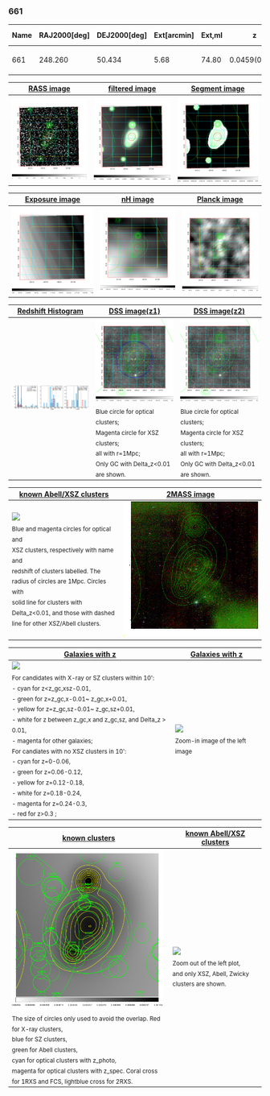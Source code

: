 <div STYLE="page-break-after: always;"></div>

### 661

|Name|RAJ2000[deg]|DEJ2000[deg] |Ext[arcmin]| Ext,ml | z | z_src| C|GC(XSZ,Delta_z<0.01)| GC(OPT,Delta_z<0.01)|GC| R_sig[arcmin] | R500[arcmin] | R500[Mpc]| CRsig[c/s] | CR500[c/s] |L500[1E44 erg/s]|F500[1E-12 erg/s/cm^2]| M500[1E14 Msun]|Tx[keV]|Cnt_sig|Beta|Rc[arcmin]|Comment|Alias|
|---|---|---|---|---|---|------|---|--------|---------|----------|---|---|---|---|---|---|---|---|---|---|---|---|---|---|
|661| 248.260| 50.434| 5.68| 74.80| 0.0459(0.005)| z1, z_opt| S| -| N| C, N, W| 27.169| 12.725| 0.688| 0.279(0.058)| 0.256(0.053)| 0.238(0.051)| 4.812(1.032)| 0.97(0.11)| 2.13(0.15)| 256.9| 0.614(-0.062+0.091)| 6.040(-1.183+1.565)| -| t295|

|[RASS image](../image/661/661_img.pdf)|[filtered image](../image/661/661_fil.pdf)|[Segment image](../image/661/661_seg.pdf)|
|-------------------|--------------------|-------------------|
| <img src="../image/661/661_img.png" width="300">  | <img src="../image/661/661_fil.png" width="300">   | <img src="../image/661/661_seg.png" width="300">  |

|[Exposure image](../image/661/661_mex.pdf)| [nH image](../image/661/661_nh.pdf)| [Planck image](../image/661/661_p.pdf)|
|-------------------|--------------------|-------------------|
|<img src="../image/661/661_mex.png" width="300">   | <img src="../image/661/661_nh.png" width="300">    | <img src="../image/661/661_p.png" width="300"> |

|[Redshift Histogram](../image/661/661_zg.pdf) | [DSS image(z1)](../image/661/661_dss_z1.pdf)      |  [DSS image(z2)](../image/661/661_dss_z2.pdf)    |
|-------------------|--------------------|-------------------|
|<img src="../image/661/661_zg.png" width="300"> |<img src="../image/661/661_dss_z1.png" width="300"> <sub><br>Blue circle for optical clusters; <br>Magenta circle for XSZ clusters; <br>all with r=1Mpc; <br>Only GC with Delta_z<0.01 are shown. </sub>| <img src="../image/661/661_dss_z2.png" width="300"><sub><br>Blue circle for optical clusters; <br>Magenta circle for XSZ clusters; <br>all with r=1Mpc; <br>Only GC with Delta_z<0.01 are shown. </sub> |

|[known Abell/XSZ clusters](../image/661/661_m.pdf) | [2MASS image](../image/661/661_2mass.pdf)      |
|-------------------|-------------------|
|<img src=../image/661/661_m.png width="300"> <br><sub>Blue and magenta circles for optical and <br>XSZ clusters, respectively with name and <br>redshift of clusters labelled. The <br>radius of circles are 1Mpc. Circles with <br>solid line for clusters with <br>Delta_z<0.01, and those with dashed <br>line for other XSZ/Abell clusters.        </sub>|<img src="../image/661/661_2mass.png" width="300">  |

|[Galaxies with z](../image/661/661_opt_ned.pdf) |[Galaxies with z](../image/661/661_opt_ned_zoom.pdf) |
|-------------------|-------------------|
| <img src=../image/661/661_opt_ned.png width="300"> <br><sub> For candidates with X-ray or SZ clusters within 10': <br> - cyan for z<z_gc,xsz-0.01, <br> - green for z=z_gc,x-0.01~ z_gc,x+0.01, <br> - yellow for z=z_gc,sz-0.01~ z_gc,sz+0.01, <br> - white for z between z_gc,x and z_gc,sz, and Delta_z > 0.01, <br> - magenta for other galaxies; <br>For candiates with no XSZ clusters in 10': <br> - cyan for z=0-0.06, <br> - green for z=0.06-0.12, <br> - yellow for z=0.12-0.18, <br> - white for z=0.18-0.24, <br> - magenta for z=0.24-0.3, <br> - red for z>0.3 ;  </sub>|<img src=../image/661/661_opt_ned_zoom.png width="300">  <br><sub> Zoom-in image of the left image</sub>|

|[known clusters](../image/661/661_gc.pdf) |[known Abell/XSZ clusters](../image/661/661_gc_large.pdf) |
|-------------------|-------------------|
| <img src=../image/661/661_gc.png width="300"> <br><sub> The size of circles only used to avoid the overlap. Red for X-ray clusters, <br> blue for SZ clusters, <br> green for Abell clusters, <br> cyan for optical clusters with z_photo, <br> magenta for optical clusters with z_spec. Coral cross for 1RXS and FCS, lightblue cross for 2RXS. </sub>|<img src=../image/661/661_gc_large.png width="300"> <br><sub> Zoom out of the left plot, <br> and only XSZ, Abell, Zwicky clusters are shown. </sub> |



